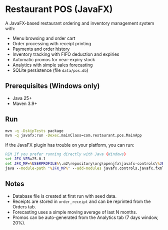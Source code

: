 # Restaurant POS (JavaFX)

A JavaFX-based restaurant ordering and inventory management system with:
- Menu browsing and order cart
- Order processing with receipt printing
- Payments and order history
- Inventory tracking with FIFO deduction and expiries
- Automatic promos for near-expiry stock
- Analytics with simple sales forecasting
- SQLite persistence (file `data/pos.db`)

## Prerequisites (Windows only)
- Java 25+
- Maven 3.9+

## Run
```bat
mvn -q -DskipTests package
mvn -q javafx:run -Dexec.mainClass=com.restaurant.pos.MainApp
```

If the JavaFX plugin has trouble on your platform, you can run:
```bat
REM If you prefer running directly with Java (Windows)
set JFX_VER=25.0.1
set JFX_MP=%USERPROFILE%\.m2\repository\org\openjfx\javafx-controls\%JFX_VER%
java --module-path "%JFX_MP%" --add-modules javafx.controls,javafx.fxml -cp "target\pos-1.0-SNAPSHOT.jar" com.restaurant.pos.MainApp
```

## Notes
- Database file is created at first run with seed data.
- Receipts are stored in `order_receipt` and can be reprinted from the Orders tab.
- Forecasting uses a simple moving average of last N months.
- Promos can be auto-generated from the Analytics tab (7 days window, 20%).
